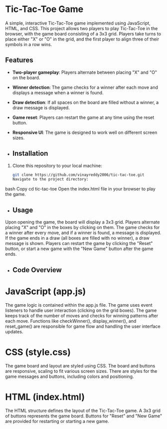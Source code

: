 # Tic-Tac-Toe Game

A simple, interactive Tic-Tac-Toe game implemented using JavaScript, HTML, and CSS. This project allows two players to play Tic-Tac-Toe in the browser, with the game board consisting of a 3x3 grid. Players take turns to place either "X" or "O" in the grid, and the first player to align three of their symbols in a row wins.

## Features

- **Two-player gameplay**: Players alternate between placing "X" and "O" on the board.
- **Winner detection**: The game checks for a winner after each move and displays a message when a winner is found.
- **Draw detection**: If all spaces on the board are filled without a winner, a draw message is displayed.
- **Game reset**: Players can restart the game at any time using the reset button.
- **Responsive UI**: The game is designed to work well on different screen sizes.

  
- ## Installation

1. Clone this repository to your local machine:
   ```bash
   git clone https://github.com/vinayreddy2006/tic-tac-toe.git
   Navigate to the project directory:

bash
Copy
cd tic-tac-toe
Open the index.html file in your browser to play the game.

- ## Usage
Upon opening the game, the board will display a 3x3 grid.
Players alternate placing "X" and "O" in the boxes by clicking on them.
The game checks for a winner after every move, and if a winner is found, a message is displayed.
If the game ends in a draw (all boxes are filled with no winner), a draw message is shown.
Players can restart the game by clicking the "Reset" button, or start a new game with the "New Game" button after the game ends.

- ## Code Overview
# JavaScript (app.js)
The game logic is contained within the app.js file.
The game uses event listeners to handle user interaction (clicking on the grid boxes).
The game keeps track of the number of moves and checks for winning patterns after each move.
Functions like checkWinner(), display_winner(), and reset_game() are responsible for game flow and handling the user interface updates.

# CSS (style.css)

The game board and layout are styled using CSS.
The board and buttons are responsive, scaling to fit various screen sizes.
There are styles for the game messages and buttons, including colors and positioning.

# HTML (index.html)
The HTML structure defines the layout of the Tic-Tac-Toe game.
A 3x3 grid of buttons represents the game board.
Buttons for "Reset" and "New Game" are provided for restarting or starting a new game.
